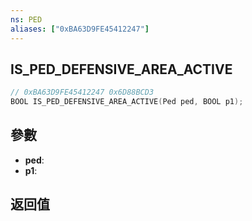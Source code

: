 ```yaml
---
ns: PED
aliases: ["0xBA63D9FE45412247"]
---
```

## IS_PED_DEFENSIVE_AREA_ACTIVE

```c
// 0xBA63D9FE45412247 0x6D88BCD3
BOOL IS_PED_DEFENSIVE_AREA_ACTIVE(Ped ped, BOOL p1);
```


## 參數
* **ped**: 
* **p1**: 

## 返回值
